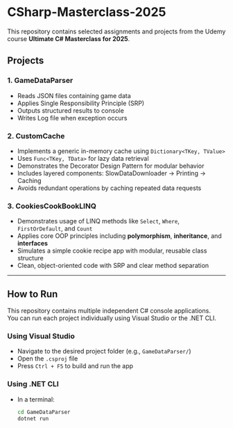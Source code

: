 # CSharp-Masterclass-2025

This repository contains selected assignments and projects from the Udemy course **Ultimate C# Masterclass for 2025**.

## Projects

### 1. GameDataParser

- Reads JSON files containing game data
- Applies Single Responsibility Principle (SRP)
- Outputs structured results to console
- Writes Log file when exception occurs

### 2. CustomCache

- Implements a generic in-memory cache using `Dictionary<TKey, TValue>`
- Uses `Func<TKey, TData>` for lazy data retrieval
- Demonstrates the Decorator Design Pattern for modular behavior
- Includes layered components: SlowDataDownloader → Printing → Caching
- Avoids redundant operations by caching repeated data requests

### 3. CookiesCookBookLINQ

- Demonstrates usage of LINQ methods like `Select`, `Where`, `FirstOrDefault`, and `Count`
- Applies core OOP principles including **polymorphism**, **inheritance**, and **interfaces**
- Simulates a simple cookie recipe app with modular, reusable class structure
- Clean, object-oriented code with SRP and clear method separation

---

## How to Run

This repository contains multiple independent C# console applications.  
You can run each project individually using Visual Studio or the .NET CLI.

### Using Visual Studio

- Navigate to the desired project folder (e.g., `GameDataParser/`)
- Open the `.csproj` file
- Press `Ctrl + F5` to build and run the app

### Using .NET CLI

- In a terminal:
  ```bash
  cd GameDataParser
  dotnet run
  ```
